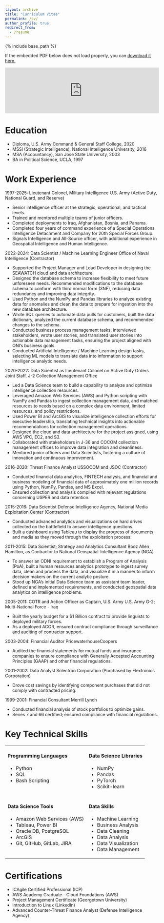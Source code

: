 ```yaml
---
layout: archive
title: "Curriculum Vitae"
permalink: /cv/
author_profile: true
redirect_from:
  - /resume
---
```


{% include base_path %}

If the embedded PDF below does not load properly, you can <u><a href="https://sethlabadie.github.io/files/Resume_Labadie_20250521_Data_Scientist.pdf">download it here.</a></u>
<br/>

<embed src="https://sethlabadie.github.io/files/Resume_Labadie_20250521_Data_Scientist.pdf" type="application/pdf" width="100%" />


Education
======

* Diploma, U.S. Army Command & General Staff College, 2020
* MSSI (Strategic Intelligence), National Intelligence University, 2016
* MSA (Accountancy), San Jose State University, 2003
* BA in Political Science, UCLA, 1997

Work Experience
======

1997-2025: Lieutenant Colonel, Military Intelligence
U.S. Army (Active Duty, National Guard, and Reserve)
  * Senior intelligence officer at the strategic, operational, and tactical levels.
  * Trained and mentored multiple teams of junior officers.
  * Completed deployments to Iraq, Afghanistan, Bosnia, and Panama.
  * Completed four years of command experience of a Special Operations Intelligence Detachment and Company for 20th Special Forces Group.
  * Signals Intelligence and All-Source officer, with additional experience in Geospatial Intelligence and Human Intelligence.

2022-2024: Data Scientist / Machine Learning Engineer
Office of Naval Intelligence (Contractor)
  * Supported the Project Manager and Lead Developer in designing the SEAWATCH cloud and data architecture.
  * Designed the database schema to increase flexibility to meet future unforeseen needs. Recommended modifications to the database schema to conform with third normal form (3NF), reducing data redundancy and improving data integrity.
  * Used Python and the NumPy and Pandas libraries to analyze existing data for anomalies and clean the data to prepare for ingestion into the new database architecture.
  * Wrote SQL queries to automate data pulls for customers, built the data dictionary, analyzed the current database schema, and recommended changes to the schema.
  * Conducted business process management tasks, interviewed
stakeholders, wrote user stories, and translated user stories into actionable data management tasks, ensuring the project aligned with ONI’s business goals.
  * Conducted Artificial Intelligence / Machine Learning design tasks, selecting ML models to translate data into information to support intelligence analytic needs.

2020-2022: Data Scientist as Lieutenant Colonel on Active Duty Orders
Joint Staff, J-2 Collection Management Office
  * Led a Data Science team to build a capability to analyze and optimize intelligence collection resources.
  * Leveraged Amazon Web Services (AWS) and Python scripting with NumPy and Pandas to ingest collection management data, and matched resources to needs based on a complex data environment, limited resources, and policy restrictions.
  * Used Power BI and ArcGIS to visualize intelligence collection efforts for executive leadership, translating technical insights into actionable recommendations for collection management operations.
  * Designed the cloud and data architecture for the project assigned, using AWS VPC, EC2, and S3.
  * Collaborated with stakeholders in J-36 and COCOM collection management offices to improve data integration and cleanliness.
  * Mentored junior officers and Data Scientists, fostering a culture of innovation and continuous improvement.

2016-2020: Threat Finance Analyst
USSOCOM and JSOC (Contractor)

  * Conducted financial data analytics, FINTECH analysis, and financial and business modeling of financial data of approximately one million records using Python, NumPy, Pandas, and MS Excel.
  * Ensured collection and analysis complied with relevant regulations concerning USPER and data retention.

2015-2016: Data Scientist
Defense Intelligence Agency, National Media Exploitation Center (Contractor)
  * Conducted advanced analytics and visualizations on hard drives collected on the battlefield to answer intelligence questions.
  * Built a dashboard using Tableau to display the progress of documents and media as they moved through the exploitation process.

2011-2015: Data Scientist; Strategy and Analytics Consultant
Booz Allen Hamilton, as Contractor to National Geospatial-Intelligence Agency (NGA)
  * To answer an ODNI requirement to establish a Program of Analysis (PoA), built a human resources analytics prototype to ingest survey data, clean and process the data, and visualize it in a manner to inform decision makers on the current analytic posture.
  * Stood up NGA’s initial Data Science team as assistant team leader, defined and implemented requirements, and conducted geospatial data analytics on intelligence problems.

2005-2011: COTR and Action Officer as Captain, U.S. Army
U.S. Army G-2; Multi-National Force - Iraq
  * Built the yearly budget for a $1 Billion contract to provide linguists to deployed military forces.
  * As a deployed ACOR, ensured contract compliance through surveillance and auditing of contractor support.

2003-2004: Financial Auditor
PricewaterhouseCoopers
  * Audited the financial statements for mutual funds and insurance companies to ensure compliance with Generally Accepted Accounting Principles (GAAP) and other financial regulations.

2001-2002: Data Analyst
Solectron Corporation (Purchased by Flextronics Corporation)
  * Drove cost savings by identifying component purchases that did not comply with contracted pricing.

1999-2001: Financial Consultant
Merrill Lynch

  * Conducted financial analysis of stock portfolios to optimize gains.
  * Series 7 and 66 certified; ensured compliance with financial regulations.


Key Technical Skills
======

<table>
    <tr>
        <td valign="top">
            <h4>Programming Languages</h4>
            <ul>
                <li>Python</li>
                <li>SQL</li>
                <li>Bash Scripting</li>
            </ul>
        </td>
        <td valign="top">
            <h4>Data Science Libraries</h4>
            <ul>
                <li>NumPy</li>
                <li>Pandas</li>
                <li>PyTorch</li>
                <li>Scikit-learn</li>
            </ul>
        </td>
    </tr>
    <tr>
        <td valign="top">
            <h4>Data Science Tools</h4>
            <ul>
                <li>Amazon Web Services (AWS)</li>
                <li>Tableau, Power BI</li>
                <li>Oracle DB, PostgreSQL</li>
                <li>ArcGIS</li>
                <li>Git, GitHub, GitLab, JIRA</li>
            </ul>
        </td>
        <td valign="top">
            <h4>Data Skills</h4>
            <ul>
                <li>Machine Learning</li>
                <li>Business Analysis</li>
                <li>Data Cleaning</li>
                <li>Data Analysis</li>
                <li>Data Visualization</li>
                <li>Data Management</li>
            </ul>
        </td>
    </tr>
</table>


Certifications
======

* ICAgile Certified Professional (ICP)
* AWS Academy Graduate - Cloud Foundations (AWS)
* Project Management Certificate (Georgetown University)
* Introduction to Linux (LinkedIn)
* Advanced Counter-Threat Finance Analyst (Defense Intelligence Agency)
